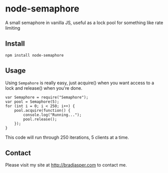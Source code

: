 # node-semaphore

A small semaphore in vanilla JS, useful as a lock pool for something like rate limiting

## Install

    npm install node-semaphore


## Usage

Using `Sempahore` is really easy, just acquire() when you want access to a lock and release() when you're done.
    
    var Semaphore = require("Semaphore");
    var pool = Semaphore(5);
    for (int i = 0; i < 250; i++) {
        pool.acquire(function() {
            console.log("Running...");
            pool.release();
        });
    }

This code will run through 250 iterations, 5 clients at a time.

## Contact

Please visit my site at http://bradjasper.com to contact me.
